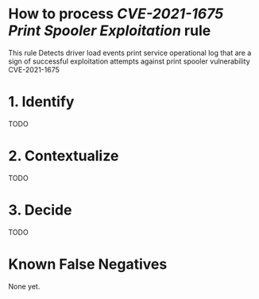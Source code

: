 # How to process *CVE-2021-1675 Print Spooler Exploitation* rule
This rule Detects driver load events print service operational log that are a sign of successful exploitation attempts against print spooler vulnerability CVE-2021-1675

# 1. Identify
TODO

# 2. Contextualize
TODO

# 3. Decide
TODO

# Known False Negatives
None yet.
